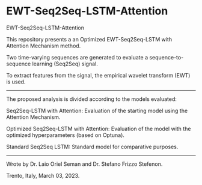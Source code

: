 # EWT-Seq2Seq-LSTM-Attention
EWT-Seq2Seq-LSTM-Attention

This repository presents a an Optimized EWT-Seq2Seq-LSTM with Attention Mechanism method.

Two time-varying sequences are generated to evaluate a sequence-to-sequence learning (Seq2Seq) signal.

To extract features from the signal, the empirical wavelet transform (EWT) is used.

---

The proposed analysis is divided according to the models evaluated:

Seq2Seq-LSTM with Attention: Evaluation of the starting model using the Attention Mechanism.

Optimized Seq2Seq-LSTM with Attention: Evaluation of the model with the optimized hyperparameters (based on Optuna).

Standard Seq2Seq LSTM: Standard model for comparative purposes.

---

Wrote by Dr. Laio Oriel Seman and Dr. Stefano Frizzo Stefenon.

Trento, Italy, March 03, 2023.
